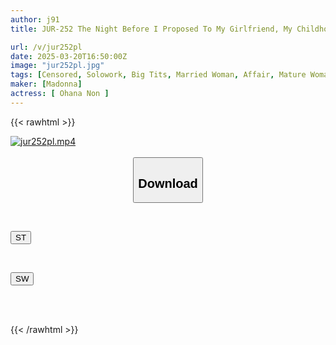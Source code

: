 ```yaml
---
author: j91
title: JUR-252 The Night Before I Proposed To My Girlfriend, My Childhood Friend Smiled Seductively And Said, "From Tomorrow, We'll Be Having A Double Affair..." And I Indulged In Creampie Sex With Her. Non Obana

url: /v/jur252pl
date: 2025-03-20T16:50:00Z
image: "jur252pl.jpg"
tags: [Censored, Solowork, Big Tits, Married Woman, Affair, Mature Woman, Childhood Friend	]
maker: [Madonna]
actress: [ Ohana Non ]
---
```



{{< rawhtml >}}

<div class="video" data-videoid="Xyv2xWVReWi3MD">
    <a href="javascript:;">
        <img src="/v/jur252pl/jur252pl.jpg" width="WIDTH" height="HEIGHT" alt="jur252pl.mp4" loading="lazy">
    </a>
</div>

<script type="text/javascript" src="https://j91.asia/asset/on-demand-st.js"></script>

<br>
  <link rel="stylesheet" href="https://j91.asia/asset/bs5.css">
  
  <center>
  <button class="btn btn-primary" type="button" data-bs-toggle="collapse" data-bs-target=".multi-collapse" aria-expanded="false" aria-controls="multiCollapseExample1 multiCollapseExample2"><h2>Download</h2></button></center>
</p>
<div class="row">
  <div class="col">
    <div class="collapse multi-collapse" id="multiCollapseExample1">
      <div class="card card-body">
	      	      <br>
<div class="buttons">  
<p><a href="/v/jur252pl/st.html" target="_blank"><button class="btn-hover color-3"><i class="fa fa-download"></i> ST</button></a></p></div>
    </div>
  </div>
</div>
  <div class="col">
    <div class="collapse multi-collapse" id="multiCollapseExample2">
      <div class="card card-body">
	      <br>
<div class="buttons">
<p><a href="/v/jur252pl/sw.html" target="_blank"><button class="btn-hover color-2"><i class="fa fa-download"></i> SW</button></a></p></div>
<br><br>
      </div>
    </div>
  </div>
</div>

{{< /rawhtml >}}